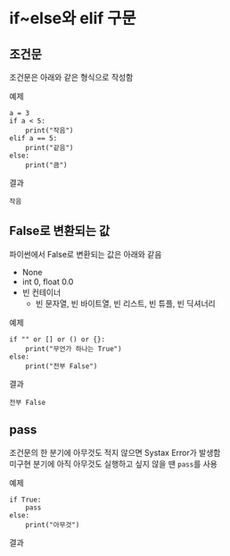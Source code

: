 #  if~else와 elif 구문

## 조건문

조건문은 아래와 같은 형식으로 작성함

예제
```
a = 3
if a < 5: 
    print("작음")
elif a == 5:
    print("같음")
else:
    print("큼")
```

결과
```
작음
```

## False로 변환되는 값

파이썬에서 False로 변환되는 값은 아래와 같음
- None
- int 0, float 0.0
- 빈 컨테이너
  - 빈 문자열, 빈 바이트열, 빈 리스트, 빈 튜플, 빈 딕셔너리

예제
```
if "" or [] or () or {}:
    print("무언가 하나는 True")
else:
    print("전부 False")
```

결과
```
전부 False
```

## pass

조건문의 한 분기에 아무것도 적지 않으면 Systax Error가 발생함  
미구현 분기에 아직 아무것도 실행하고 싶지 않을 땐 `pass`를 사용

예제
```
if True:
    pass
else:
    print("아무것")
```

결과
```
```
